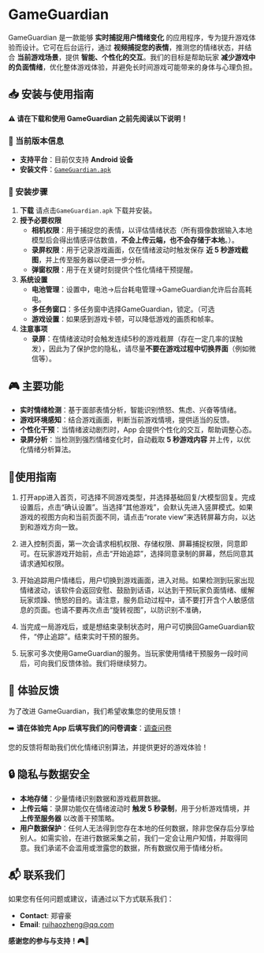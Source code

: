 # GameGuardian

GameGuardian 是一款能够 **实时捕捉用户情绪变化** 的应用程序，专为提升游戏体验而设计。它可在后台运行，通过 **视频捕捉您的表情**，推测您的情绪状态，并结合 **当前游戏场景**，提供 **智能、个性化的交互**。我们的目标是帮助玩家 **减少游戏中的负面情绪**，优化整体游戏体验，并避免长时间游戏可能带来的身体与心理负担。

## 📥 安装与使用指南

**⚠️ 请在下载和使用 GameGuardian 之前先阅读以下说明！**

### 📌 当前版本信息
- **支持平台**：目前仅支持 **Android 设备**
- **安装文件**：[`GameGuardian.apk`](https://github.com/ygao36Buffalo/GameGuardian/releases/tag/GameGuardian.1.3.3#)

### 📌 安装步骤
1. **下载** 请点击`GameGuardian.apk` 下载并安装。
2. **授予必要权限**
   - **相机权限**：用于捕捉您的表情，以评估情绪状态（所有摄像数据输入本地模型后会得出情感评估数值，**不会上传云端，也不会存储于本地**。）。
   - **录屏权限**：用于记录游戏画面，仅在情绪波动时触发保存 **近 5 秒游戏截图**，并上传至服务器以便进一步分析。
   - **弹窗权限**：用于在关键时刻提供个性化情绪干预提醒。
3. **系统设置**
   - **电池管理**：设置中，电池->后台耗电管理->GameGuardian允许后台高耗电。
   - **多任务窗口**：多任务窗中选择GameGuardian，锁定。（可选
   - **游戏设置**：如果感到游戏卡顿，可以降低游戏的画质和帧率。
4. **注意事项**
   - **录屏**：在情绪波动时会触发连续5秒的游戏截屏（存在一定几率的误触发），因此为了保护您的隐私，请尽量**不要在游戏过程中切换界面**（例如微信等）。


## 🎮 主要功能
- **实时情绪检测**：基于面部表情分析，智能识别愤怒、焦虑、兴奋等情绪。
- **游戏环境感知**：结合游戏画面，判断当前游戏情境，提供适当的反馈。
- **个性化干预**：当情绪波动剧烈时，App 会提供个性化的交互，帮助调整心态。
- **录屏分析**：当检测到强烈情绪变化时，自动截取 **5 秒游戏内容** 并上传，以优化情绪分析算法。

## 🧭使用指南
1. 打开app进入首页，可选择不同游戏类型，并选择基础回复/大模型回复。完成设置后，点击“确认设置”。当选择“其他游戏”，会默认先进入竖屏模式。如果游戏的视图方向和当前页面不同，请点击“rorate view”来选转屏幕方向，以达到和游戏方向一致。

2. 进入控制页面，第一次会请求相机权限、存储权限、屏幕捕捉权限，同意即可。在玩家游戏开始前，点击“开始追踪”，选择同意录制的屏幕，然后同意其请求通知权限。

3. 开始追踪用户情绪后，用户切换到游戏画面，进入对局。如果检测到玩家出现情绪波动，该软件会返回安慰、鼓励到话语，以达到干预玩家负面情绪、缓解玩家烦躁、愤怒的目的。请注意，服务启动过程中，请不要打开含个人敏感信息的页面。也请不要再次点击“旋转视图”，以防识别不准确，

4. 当完成一局游戏后，或是想结束录制状态时，用户可切换回GameGuardian软件，“停止追踪”。结束实时干预的服务。

5. 玩家可多次使用GameGuardian的服务。当玩家使用情绪干预服务一段时间后，可向我们反馈体验。我们将继续努力。

## 📝 体验反馈
为了改进 GameGuardian，我们希望收集您的使用反馈！

➡️ **请在体验完 App 后填写我们的问卷调查**：[调查问卷](https://www.wjx.cn/vm/msUKbj1.aspx#)

您的反馈将帮助我们优化情绪识别算法，并提供更好的游戏体验！

## 🔒 隐私与数据安全
- **本地存储**：少量情绪识别数据和游戏截屏数据。
- **上传云端**：录屏功能仅在情绪波动时 **触发 5 秒录制**，用于分析游戏情境，并 **上传至服务器** 以改善干预策略。
- **用户数据保护**：任何人无法得到您存在本地的任何数据，除非您保存后分享给别人。如需实验，在进行数据采集之前，我们一定会让用户知情，并取得同意。我们承诺不会滥用或泄露您的数据，所有数据仅用于情绪分析。

## 📬 联系我们
如果您有任何问题或建议，请通过以下方式联系我们：
- **Contact**: 郑睿豪
- **Email**: ruihaozheng@qq.com

**感谢您的参与与支持！🎮💙**
